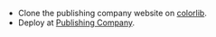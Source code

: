 - Clone the publishing company website on [colorlib](https://preview.colorlib.com/#publishingcompany).
- Deploy at [Publishing Company](https://duongtranngoc.github.io/publishing-company/).